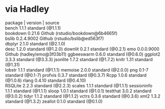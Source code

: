 # via Hadley 

package	| version	| source  
bench	1.1.1	standard (@1.1.1)  
bookdown	0.21.6	Github (rstudio/bookdown@6b4665f)  
bslib	0.2.4.9002	Github (rstudio/bslib@ed563f7)  
dbplyr	2.1.0	standard (@2.1.0)  
desc	1.2.0	standard (@1.2.0) 
downlit	0.2.1	standard (@0.2.1) 
emo	0.0.0.9000	Github (hadley/emo@3f03b11) 
ggbeeswarm	0.6.0	standard (@0.6.0) 
ggplot2	3.3.3	standard (@3.3.3) 
jsonlite	1.7.2	standard (@1.7.2) 
knitr	1.31	standard (@1.31)  
lobstr	1.1.1	standard (@1.1.1) 
memoise	2.0.0	standard (@2.0.0) 
png	0.1-7	standard (@0.1-7) 
profvis	0.3.7	standard (@0.3.7) 
Rcpp	1.0.6	standard (@1.0.6) 
rlang	0.4.10	standard (@0.4.10)  
RSQLite	2.2.3	standard (@2.2.3) 
scales	1.1.1	standard (@1.1.1) 
sessioninfo	1.1.1	standard (@1.1.1) 
sloop	1.0.1	standard (@1.0.1) 
testthat	3.0.2	standard (@3.0.2) 
tidyr	1.1.2	standard (@1.1.2) 
vctrs	0.3.6	standard (@0.3.6) 
xml2	1.3.2	standard (@1.3.2) 
zeallot	0.1.0	standard (@0.1.0) 

